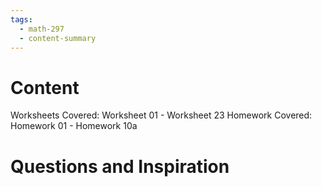 ```yaml
---
tags:
  - math-297
  - content-summary
---
```

# Content
Worksheets Covered: Worksheet 01 - Worksheet 23
Homework Covered: Homework 01 - Homework 10a

# Questions and Inspiration
## 